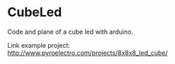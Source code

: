 CubeLed
=======

Code and plane of a cube led with arduino.

Link example project:
http://www.pyroelectro.com/projects/8x8x8_led_cube/
